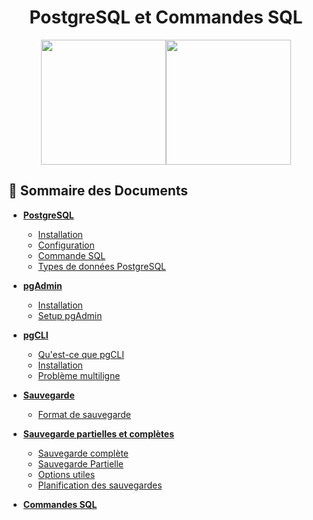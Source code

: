 <h1 align="center">PostgreSQL et Commandes SQL</h1>
<div align="center"><img src="images/postgresql.png" width="200"><img src="images/sql.png" width="200"></div>

## 📌 Sommaire des Documents

- **[PostgreSQL](PostgreSQL.md)**

  - [Installation](PostgreSQL.md#-installation)
  - [Configuration](PostgreSQL.md#-configuration)
  - [Commande SQL](PostgreSQL.md#-commandes-psql)
  - [Types de données PostgreSQL](PostgreSQL.md#-types-de-données-postgresql)

- **[pgAdmin](PostgreSQL.md#pgadmin)**

  - [Installation](PostgreSQL.md#-installation-1)
  - [Setup pgAdmin](PostgreSQL.md#-setup-pgadmin4)

- **[pgCLI](PostgreSQL.md#guide-dinstallation-de-pgcli-sur-linux-mint)**

  - [Qu'est-ce que pgCLI](PostgreSQL.md#-quest-ce-que-pgcli-)
  - [Installation](PostgreSQL.md#-installation-de-pgcli-avec-pipx)
  - [Problème multiligne](PostgreSQL.md#️-problème-de-multiligne-via-le-bouton-f3-sur-linux)

- **[Sauvegarde](PostgreSQL.md#-gestion-des-sauvegardes)**

  - [Format de sauvegarde](PostgreSQL.md#-formats-de-sauvegarde-avec-pg_dump)

- **[Sauvegarde partielles et complètes](PostgreSQL.md#les-sauvegardes-partielles-et-complètes)**

  - [Sauvegarde complète](PostgreSQL.md#-sauvegarde-complète-full)
  - [Sauvegarde Partielle](PostgreSQL.md#️-sauvegarde-partielle)
  - [Options utiles](PostgreSQL.md#-options-utiles)
  - [Planification des sauvegardes](PostgreSQL.md#planification-des-sauvegardes)

- **[Commandes SQL](Commandes-SQL.md)**
